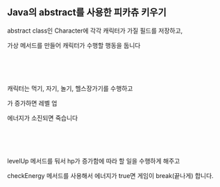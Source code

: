 <h2> Java의 abstract를 사용한 피카츄 키우기 </h2>
<p>abstract class인 Character에 각각 캐릭터가 가질 필드를 저장하고,</p>
<p>가상 메서드를 만들어 캐릭터가 수행할 행동을 둡니다</p>
<br>
<br>
<br>
<p>캐릭터는 먹기, 자기, 놀기, 헬스장가기를 수행하고</p>
<p>가 증가하면 레벨 업</p>
<p>에너지가 소진되면 죽습니다</p>
<br>
<br>
<br>
<p>levelUp 메서드를 둬서 hp가 증가함에 따라 할 일을 수행하게 해주고</p>
<p>checkEnergy 메서드를 사용해서 에너지가 true면 게임이 break(끝나게) 합니다.</p>

